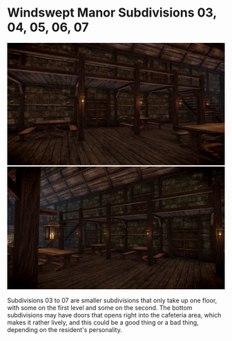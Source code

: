 # Windswept Manor Subdivisions 03, 04, 05, 06, 07

![](/windhelm/pics/windsweptsubdiv3-4.png?raw=true "Subdivisions 03, 04")
![](/windhelm/pics/windsweptsubdiv5-7.png?raw=true "Subdivisions 05, 06, 07")

Subdivisions 03 to 07 are smaller subdivisions that only take up one floor, with some on the first level and some on the second. The bottom subdivisions may have doors that opens right into the cafeteria area, which makes it rather lively, and this could be a good thing or a bad thing, depending on the resident's personality.
